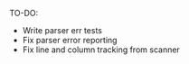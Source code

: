 TO-DO:
- Write parser err tests
- Fix parser error reporting
- Fix line and column tracking from scanner